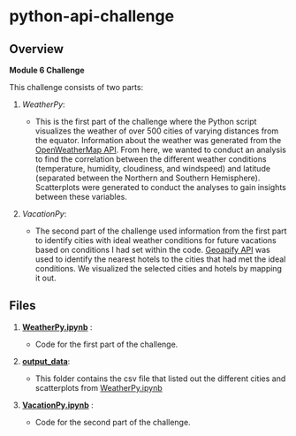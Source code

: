 # python-api-challenge

## Overview

__Module 6 Challenge__

This challenge consists of two parts: 
1) _WeatherPy_:
    - This is the first part of the challenge where the Python script visualizes the weather of over 500 cities of varying distances from the equator. Information about the weather was generated from the [OpenWeatherMap API](https://openweathermap.org/api). From here, we wanted to conduct an analysis to find the correlation between the different weather conditions (temperature, humidity, cloudiness, and windspeed) and latitude (separated between the Northern and Southern Hemisphere). Scatterplots were generated to conduct the analyses to gain insights between these variables. 

   
2) _VacationPy_:
    - The second part of the challenge used information from the first part to identify cities with ideal weather conditions for future vacations based on conditions I had set within the code. [Geoapify API](https://apidocs.geoapify.com/) was used to identify the nearest hotels to the cities that had met the ideal conditions. We visualized the selected cities and hotels by mapping it out. 


## Files
1) __[WeatherPy.ipynb](https://github.com/judyxia1220/python-api-challenge/blob/main/WeatherPy/WeatherPy.ipynb)__ :
   - Code for the first part of the challenge.
   
2) __[output_data](https://github.com/judyxia1220/python-api-challenge/tree/main/WeatherPy/output_data)__:
   - This folder contains the csv file that listed out the different cities and scatterplots from [WeatherPy.ipynb](https://github.com/judyxia1220/python-api-challenge/blob/main/WeatherPy/WeatherPy.ipynb)

3) __[VacationPy.ipynb](https://github.com/judyxia1220/python-api-challenge/blob/main/WeatherPy/VacationPy.ipynb)__ :
   - Code for the second part of the challenge.
